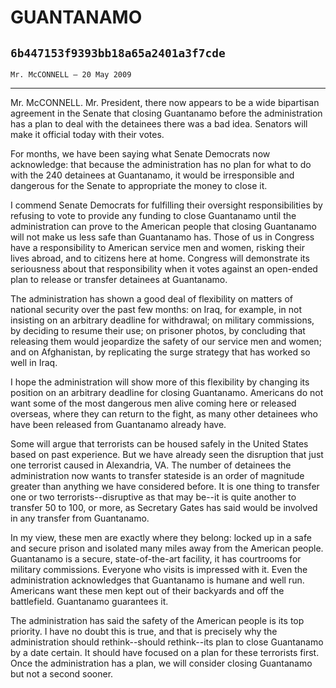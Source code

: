 # GUANTANAMO
## `6b447153f9393bb18a65a2401a3f7cde`
`Mr. McCONNELL — 20 May 2009`

---


Mr. McCONNELL. Mr. President, there now appears to be a wide 
bipartisan agreement in the Senate that closing Guantanamo before the 
administration has a plan to deal with the detainees there was a bad 
idea. Senators will make it official today with their votes.

For months, we have been saying what Senate Democrats now 
acknowledge: that because the administration has no plan for what to do 
with the 240 detainees at Guantanamo, it would be irresponsible and 
dangerous for the Senate to appropriate the money to close it.

I commend Senate Democrats for fulfilling their oversight 
responsibilities by refusing to vote to provide any funding to close 
Guantanamo until the administration can prove to the American people 
that closing Guantanamo will not make us less safe than Guantanamo has. 
Those of us in Congress have a responsibility to American service men 
and women, risking their lives abroad, and to citizens here at home. 
Congress will demonstrate its seriousness about that responsibility 
when it votes against an open-ended plan to release or transfer 
detainees at Guantanamo.


The administration has shown a good deal of flexibility on matters of 
national security over the past few months: on Iraq, for example, in 
not insisting on an arbitrary deadline for withdrawal; on military 
commissions, by deciding to resume their use; on prisoner photos, by 
concluding that releasing them would jeopardize the safety of our 
service men and women; and on Afghanistan, by replicating the surge 
strategy that has worked so well in Iraq.

I hope the administration will show more of this flexibility by 
changing its position on an arbitrary deadline for closing Guantanamo. 
Americans do not want some of the most dangerous men alive coming here 
or released overseas, where they can return to the fight, as many other 
detainees who have been released from Guantanamo already have.

Some will argue that terrorists can be housed safely in the United 
States based on past experience. But we have already seen the 
disruption that just one terrorist caused in Alexandria, VA. The number 
of detainees the administration now wants to transfer stateside is an 
order of magnitude greater than anything we have considered before. It 
is one thing to transfer one or two terrorists--disruptive as that may 
be--it is quite another to transfer 50 to 100, or more, as Secretary 
Gates has said would be involved in any transfer from Guantanamo.

In my view, these men are exactly where they belong: locked up in a 
safe and secure prison and isolated many miles away from the American 
people. Guantanamo is a secure, state-of-the-art facility, it has 
courtrooms for military commissions. Everyone who visits is impressed 
with it. Even the administration acknowledges that Guantanamo is humane 
and well run. Americans want these men kept out of their backyards and 
off the battlefield. Guantanamo guarantees it.

The administration has said the safety of the American people is its 
top priority. I have no doubt this is true, and that is precisely why 
the administration should rethink--should rethink--its plan to close 
Guantanamo by a date certain. It should have focused on a plan for 
these terrorists first. Once the administration has a plan, we will 
consider closing Guantanamo but not a second sooner.
